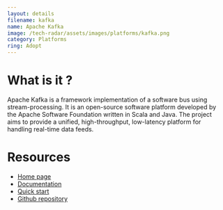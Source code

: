 ```yaml
---
layout: details
filename: kafka 
name: Apache Kafka
image: /tech-radar/assets/images/platforms/kafka.png
category: Platforms
ring: Adopt
---
```


# What is it ?
Apache Kafka is a framework implementation of a software bus using stream-processing. It is an open-source software platform developed by the Apache Software Foundation written in Scala and Java. The project aims to provide a unified, high-throughput, low-latency platform for handling real-time data feeds.

# Resources
- [Home page](https://kafka.apache.org/)
- [Documentation](https://kafka.apache.org/documentation/)
- [Quick start](https://kafka.apache.org/quickstart)
- [Github repository](https://github.com/apache/kafka)

